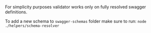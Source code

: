 For simplicity purposes validator works only on fully resolved swagger definitions.

To add a new schema to `swagger-schemas` folder make sure to run: `node ./helpers/schema-resolver `
